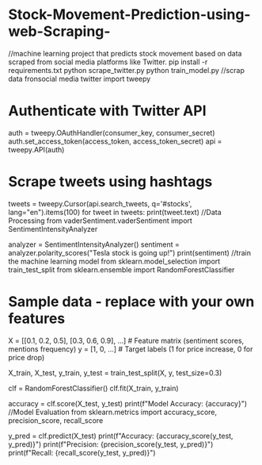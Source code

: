 # Stock-Movement-Prediction-using-web-Scraping-
//machine learning project that predicts stock movement based on data scraped from social media platforms like Twitter.
pip install -r requirements.txt
python scrape_twitter.py
python train_model.py
//scrap data fronsocial media twitter
import tweepy

# Authenticate with Twitter API
auth = tweepy.OAuthHandler(consumer_key, consumer_secret)
auth.set_access_token(access_token, access_token_secret)
api = tweepy.API(auth)

# Scrape tweets using hashtags
tweets = tweepy.Cursor(api.search_tweets, q='#stocks', lang="en").items(100)
for tweet in tweets:
    print(tweet.text)
//Data Processing 
from vaderSentiment.vaderSentiment import SentimentIntensityAnalyzer

analyzer = SentimentIntensityAnalyzer()
sentiment = analyzer.polarity_scores("Tesla stock is going up!")
print(sentiment)
//train the machine learning model 
from sklearn.model_selection import train_test_split
from sklearn.ensemble import RandomForestClassifier

# Sample data - replace with your own features
X = [[0.1, 0.2, 0.5], [0.3, 0.6, 0.9], ...] # Feature matrix (sentiment scores, mentions frequency)
y = [1, 0, ...] # Target labels (1 for price increase, 0 for price drop)

X_train, X_test, y_train, y_test = train_test_split(X, y, test_size=0.3)

clf = RandomForestClassifier()
clf.fit(X_train, y_train)

accuracy = clf.score(X_test, y_test)
print(f"Model Accuracy: {accuracy}")
//Model Evaluation 
from sklearn.metrics import accuracy_score, precision_score, recall_score

y_pred = clf.predict(X_test)
print(f"Accuracy: {accuracy_score(y_test, y_pred)}")
print(f"Precision: {precision_score(y_test, y_pred)}")
print(f"Recall: {recall_score(y_test, y_pred)}")
